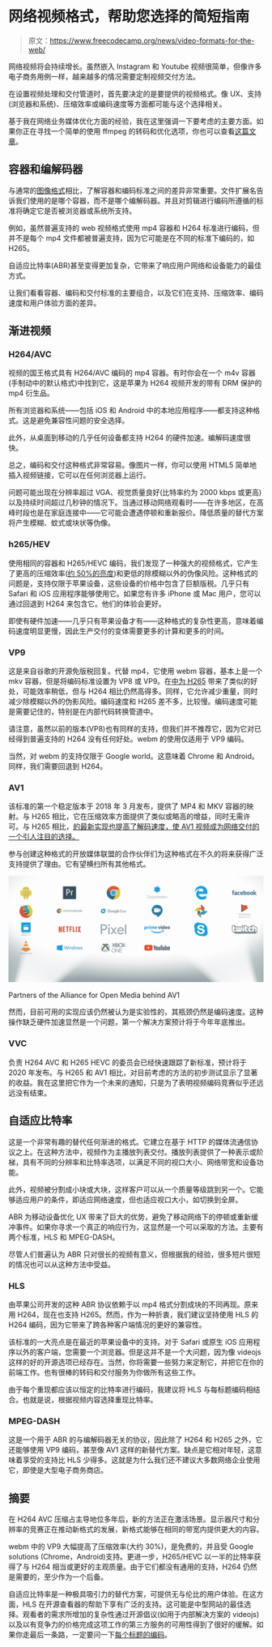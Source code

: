 # 网络视频格式，帮助您选择的简短指南

> 原文：<https://www.freecodecamp.org/news/video-formats-for-the-web/>

网络视频将会持续增长。虽然嵌入 Instagram 和 Youtube 视频很简单，但像许多电子商务用例一样，越来越多的情况需要定制视频交付方法。

在设置视频处理和交付管道时，首先要决定的是要提供的视频格式。像 UX、支持(浏览器和系统)、压缩效率或编码速度等方面都可能与这个选择相关。

基于我在网络业务媒体优化方面的经验，我在这里强调一下要考虑的主要方面。如果你正在寻找一个简单的使用 ffmpeg 的转码和优化选项，你也可以查看[这篇文章](https://medium.com/abraia/video-transcoding-and-optimization-for-web-with-ffmpeg-made-easy-511635214df0)。

## 容器和编解码器

与通常的[图像格式](https://www.freecodecamp.org/news/best-image-format-for-web-in-2019-jpeg-webp-heic-avif-41ba0c1b2789/)相比，了解容器和编码标准之间的差异非常重要。文件扩展名告诉我们使用的是哪个容器，而不是哪个编解码器。并且对剪辑进行编码所遵循的标准将确定它是否被浏览器或系统所支持。

例如，虽然普遍支持的 web 视频格式使用 mp4 容器和 H264 标准进行编码，但并不是每个 mp4 文件都被普遍支持，因为它可能是在不同的标准下编码的，如 H265。

自适应比特率(ABR)甚至变得更加复杂，它带来了响应用户网络和设备能力的最佳方式。

让我们看看容器、编码和交付标准的主要组合，以及它们在支持、压缩效率、编码速度和用户体验方面的差异。

## 渐进视频

### H264/AVC

视频的国王格式具有 H264/AVC 编码的 mp4 容器。有时你会在一个 m4v 容器(手制动中的默认格式)中找到它，这是苹果为 H264 视频开发的带有 DRM 保护的 mp4 衍生品。

所有浏览器和系统——包括 iOS 和 Android 中的本地应用程序——都支持这种格式。这是避免兼容性问题的安全选择。

此外，从桌面到移动的几乎任何设备都支持 H264 的硬件加速。编解码速度很快。

总之，编码和交付这种格式非常容易。像图片一样，你可以使用 HTML5 简单地插入视频链接，它可以在任何浏览器上运行。

问题可能出现在分辨率超过 VGA、视觉质量良好(比特率约为 2000 kbps 或更高)以及持续时间超过几秒钟的情况下。当通过移动网络观看时——在许多地区，在高峰时段也是在家庭连接中——它可能会遭遇停顿和重新报价。降低质量的替代方案将产生模糊、蚊式或块状等伪像。

### h265/HEV

使用相同的容器和 H265/HEVC 编码，我们发现了一种强大的视频格式，它产生了更高的压缩效率([约 50%的亮度](https://www.bbc.co.uk/rd/blog/2016-01-h-dot-265-slash-hevc-vs-h-dot-264-slash-avc-50-percent-bit-rate-savings-verified))和更低的除模糊以外的伪像风险。这种格式的问题是，支持仅限于苹果设备，这些设备的价格中包含了巨额版税。几乎只有 Safari 和 iOS 应用程序能够使用它。如果您有许多 iPhone 或 Mac 用户，您可以通过回退到 H264 来包含它。他们的体验会更好。

即使有硬件加速——几乎只有苹果设备才有——这种格式的复杂性更高，意味着编码速度明显更慢，因此生产交付的变体需要更多的计算和更多的时间。

### VP9

这是来自谷歌的开源免版税回复。代替 mp4，它使用 webm 容器，基本上是一个 mkv 容器，但是将编码标准设置为 VP8 或 VP9。在[中为 H265](https://medium.com/netflix-techblog/a-large-scale-comparison-of-x264-x265-and-libvpx-a-sneak-peek-2e81e88f8b0f) 带来了类似的好处，可能效率稍低，但与 H264 相比仍然高得多。同样，它允许减少重量，同时减少除模糊以外的伪影风险。编码速度和 H265 差不多，比较慢。编码速度可能是需要记住的，特别是在内部代码转换管道中。

请注意，虽然以前的版本(VP8)也有同样的支持，但我们并不推荐它，因为它对已经得到普遍支持的 H264 没有任何好处。webm 的使用仅适用于 VP9 编码。

当然，对 webm 的支持仅限于 Google world。这意味着 Chrome 和 Android。同样，我们需要回退到 H264。

### AV1

该标准的第一个稳定版本于 2018 年 3 月发布，提供了 MP4 和 MKV 容器的映射。与 H265 相比，它在压缩效率方面提供了类似或略高的增益，同时无需许可。与 H265 相比，[的最新实现也提高了解码速度，使 AV1 视频成为网络交付的一个引人注目的选择。](https://www.bbc.co.uk/rd/blog/2019-05-av1-codec-streaming-processing-hevc-vvc)

参与创建这种格式的开放媒体联盟的合作伙伴们为这种格式在不久的将来获得广泛支持提供了理由。它有望横扫所有其他格式。

![imaxe](img/c2404bc854c59b59030e46dd9d6d6f6f.png)

Partners of the Alliance for Open Media behind AV1

然而，目前可用的实现应该仍然被认为是实验性的，其瓶颈仍然是编码速度。这种操作缺乏硬件加速显然是一个问题，第一个解决方案预计将于今年年底推出。

### VVC

负责 H264 AVC 和 H265 HEVC 的委员会已经快速跟踪了新标准，预计将于 2020 年发布。与 H265 和 AV1 相比，对目前考虑的方法的初步测试显示了显著的收益。我在这里把它作为一个未来的通知，只是为了表明视频编码竞赛似乎还远远没有结束。

## 自适应比特率

这是一个非常有趣的替代任何渐进的格式。它建立在基于 HTTP 的媒体流通信协议之上。在这种方法中，视频作为主播放列表交付。播放列表提供了一种表示或阶梯，具有不同的分辨率和比特率选项，以满足不同的视口大小、网络带宽和设备功能。

此外，视频被分割成小块或大块，这样客户可以从一个质量等级跳到另一个。它能够适应用户的条件，即适应网络速度，但也适应视口大小，如切换到全屏。

ABR 为移动设备优化 UX 带来了巨大的优势，避免了移动网络下的停顿或重新缓冲事件。如果你寻求一个真正的响应行为，这显然是一个可以采取的方法。主要有两个标准，HLS 和 MPEG-DASH。

尽管人们普遍认为 ABR 只对很长的视频有意义，但根据我的经验，很多短片很短的情况也可以从这种方法中受益。

### HLS

由苹果公司开发的这种 ABR 协议依赖于以 mp4 格式分割成块的不同再现。原来用 H264，现在也支持 H265。然而，作为一种折衷，我们建议坚持使用 HLS 的 H264 编码，因为它带来了跨各种客户端情况的更好的兼容性。

该标准的一大亮点是在最近的苹果设备中的支持。对于 Safari 或原生 iOS 应用程序以外的客户端，您需要一个浏览器。但是这并不是一个大问题，因为像 videojs 这样的好的开源选项已经存在。当然，你将需要一些努力来定制它，并把它在你的前端工作。也有很棒的转码和交付服务为你做所有这些工作。

由于每个重现都应该以恒定的比特率进行编码，我建议将 HLS 与每标题编码相结合。也就是说，根据视频内容选择重现比特率。

### MPEG-DASH

这是一个用于 ABR 的与编解码器无关的协议，因此除了 H264 和 H265 之外，它还能够使用 VP9 编码，甚至像 AV1 这样的新替代方案。缺点是它相对年轻，这意味着享受的支持比 HLS 少得多。这就是为什么我们还不建议大多数网络企业使用它，即使是大型电子商务商店。

## 摘要

在 H264 AVC 压缩占主导地位多年后，新的方法正在激活场景。显示器尺寸和分辨率的竞赛正在推动新格式的发展，新格式能够在相同的带宽内提供更大的内容。

webm 中的 VP9 大幅提高了压缩效率(大约 30%)，是免费的，并且受 Google solutions (Chrome，Android)支持。更进一步，H265/HEVC 以一半的比特率获得了与 H264 相当或更好的主观质量。由于它们都没有通用的支持，H264 仍然是需要的，至少作为一个后备。

自适应比特率是一种极具吸引力的替代方案，可提供无与伦比的用户体验。在这方面，HLS 在开源查看器的帮助下享有广泛的支持。这可能是中型网站的最佳选择。观看者的需求所增加的复杂性通过开源倡议(如用于内部解决方案的 videojs)以及以有竞争力的价格完成这项工作的第三方服务的可用性得到了很好的缓解。如果你走最后一条路，一定要问一下[每个标题的编码](https://abraia.me/docs/video-optimization/#per-title-encoding)。